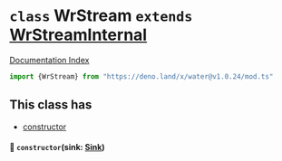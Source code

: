# `class` WrStream `extends` [WrStreamInternal](../class.WrStreamInternal/README.md)

[Documentation Index](../README.md)

```ts
import {WrStream} from "https://deno.land/x/water@v1.0.24/mod.ts"
```

## This class has

- [constructor](#-constructorsink-sink)


#### 🔧 `constructor`(sink: [Sink](../type.Sink/README.md))



